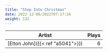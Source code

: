 ```yaml
---
title: "Step Into Christmas"
date: 2022-12-08/2022T07:17:24
weight: 132
---
```




 Artist | Plays 
----- | -----:
[Elton John]({{< ref "a5041">}}) | 6
